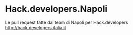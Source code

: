 # Hack.developers.Napoli
Le pull request fatte dai team di Napoli per Hack.developers http://hack.developers.italia.it 
